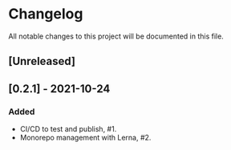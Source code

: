 # Changelog
All notable changes to this project will be documented in this file.

## [Unreleased]

## [0.2.1] - 2021-10-24
### Added
- CI/CD to test and publish, #1.
- Monorepo management with Lerna, #2.
